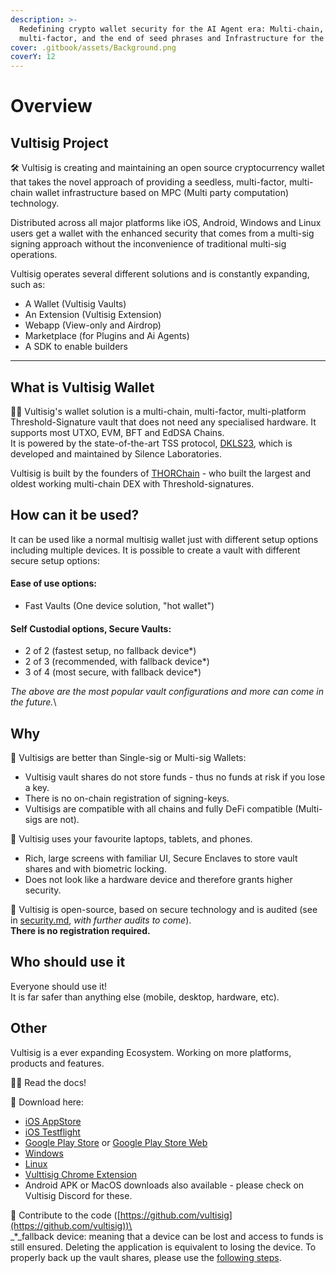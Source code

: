 ```yaml
---
description: >-
  Redefining crypto wallet security for the AI Agent era: Multi-chain,
  multi-factor, and the end of seed phrases and Infrastructure for the bots
cover: .gitbook/assets/Background.png
coverY: 12
---
```


# Overview

## Vultisig Project

🛠 Vultisig is creating and maintaining an open source cryptocurrency wallet that takes the novel approach of providing a seedless, multi-factor, multi-chain wallet infrastructure based on MPC (Multi party computation) technology.&#x20;

Distributed across all major platforms like iOS, Android, Windows and Linux users get a wallet with the enhanced security that comes from a multi-sig signing approach without the inconvenience of traditional multi-sig operations.

&#x20;Vultisig operates several different solutions and is constantly expanding, such as:

* A Wallet (Vultisig Vaults)
* An Extension (Vultisig Extension)
* Webapp (View-only and Airdrop)
* Marketplace (for Plugins and Ai Agents)
* A SDK to enable builders

***

## What is Vultisig Wallet

🙋‍♀️ Vultisig's wallet solution is a multi-chain, multi-factor, multi-platform Threshold-Signature vault that does not need any specialised hardware. It supports most UTXO, EVM, BFT and EdDSA Chains.\
It is powered by the state-of-the-art TSS protocol, [DKLS23](https://github.com/silence-laboratories/dkls23), which is developed and maintained by Silence Laboratories.

Vultisig is built by the founders of [THORChain](https://thorchain.org) - who built the largest and oldest working multi-chain DEX with Threshold-signatures.

## How can it be used?

It can be used like a normal multisig wallet just with different setup options including multiple devices. It is possible to create a vault with different secure setup options:

#### Ease of use options:

* Fast Vaults (One device solution, "hot wallet")

#### Self Custodial options, Secure Vaults:

* 2 of 2 (fastest setup, no fallback device\*)
* 2 of 3 (recommended, with fallback device\*)
* 3 of 4 (most secure, with fallback device\*)

_The above are the most popular vault configurations and more can come in the future._\\

## Why

🔮 Vultisigs are better than Single-sig or Multi-sig Wallets:

* Vultisig vault shares do not store funds - thus no funds at risk if you lose a key.
* There is no on-chain registration of signing-keys.
* Vultisigs are compatible with all chains and fully DeFi compatible (Multi-sigs are not).

📱 Vultisig uses your favourite laptops, tablets, and phones.

* Rich, large screens with familiar UI, Secure Enclaves to store vault shares and with biometric locking.
* Does not look like a hardware device and therefore grants higher security.

🌈 Vultisig is open-source, based on secure technology and is audited (see in [security.md](other/security.md "mention"), _with further audits to come_).\
**There is no registration required.**

## Who should use it

Everyone should use it!\
It is far safer than anything else (mobile, desktop, hardware, etc).

## Other

Vultisig is a ever expanding Ecosystem. Working on more platforms, products and features.

👩‍💻 Read the docs!

🍿 Download here:

* [iOS AppStore](https://apps.apple.com/us/app/vultisig/id6503023896)
* [iOS Testflight](https://testflight.apple.com/join/kpVufItl)
* [Google Play Store](https://play.google.com/store/apps/details?id=com.vultisig.wallet) or [Google Play Store Web](https://play.google.com/apps/testing/com.vultisig.wallet)
* [Windows](https://github.com/vultisig/vultisig-windows/releases)
* [Linux](https://github.com/vultisig/vultisig-windows/releases)
* [Vulttisig Chrome Extension](https://chromewebstore.google.com/detail/vulticonnect/ggafhcdaplkhmmnlbfjpnnkepdfjaelb?authuser=0\&hl=en-GB)
* Android APK or MacOS downloads also available - please check on Vultisig Discord for these.

🧙 Contribute to the code ([https://github.com/vultisig](https://github.com/vultisig))\
\
\_\*\_fallback device: meaning that a device can be lost and access to funds is still ensured. Deleting the application is equivalent to losing the device. To properly back up the vault shares, please use the [following steps](vultisig-vault-user-actions/managing-your-vault/vault-backup.md).
